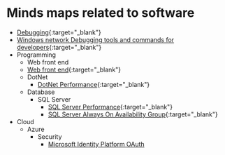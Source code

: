 # Minds maps related to software

- [Debugging](http://www.plantuml.com/plantuml/proxy?fmt=svg&cache=no&src=https://raw.githubusercontent.com/mind-maps/software/master/debugging/before-debugging-others-problem.puml){:target="_blank"}
- [Windows network Debugging tools and commands for developers](http://www.plantuml.com/plantuml/proxy?fmt=svg&cache=no&src=https://raw.githubusercontent.com/mind-maps/software/master/debugging/windows-network-debugging.puml){:target="_blank"}
 - Programming
   - Web front end
    - [Web front end](http://www.plantuml.com/plantuml/proxy?fmt=svg&cache=no&src=https://raw.githubusercontent.com/mind-maps/software/master/programming/web-front-end/tools-tech.puml){:target="_blank"}
   - DotNet
     - [DotNet Performance](http://www.plantuml.com/plantuml/proxy?fmt=svg&cache=no&src=https://raw.githubusercontent.com/mind-maps/software/master/programming/dot-net/dotnet-web-performance.puml){:target="_blank"}
   - Database
     - SQL Server
       - [SQL Server Performance](http://www.plantuml.com/plantuml/proxy?fmt=svg&cache=no&src=https://raw.githubusercontent.com/mind-maps/software/master/programming/database/sql-server/sql-server-performance.puml){:target="_blank"}
       - [SQL Server Always On Availability Group](http://www.plantuml.com/plantuml/proxy?fmt=svg&cache=no&src=https://raw.githubusercontent.com/mind-maps/software/master/programming/database/sql-server/always-on-availability-groups.puml){:target="_blank"}
- Cloud
  - Azure
    - Security
      - [Microsoft Identity Platform OAuth](http://www.plantuml.com/plantuml/proxy?fmt=svg&cache=no&src=https://raw.githubusercontent.com/mind-maps/software/master/cloud/Azure/microsoft-identity-platform-oauth.puml)
